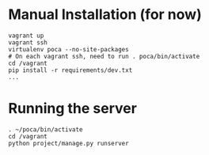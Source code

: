 

# Manual Installation (for now)

```
vagrant up
vagrant ssh 
virtualenv poca --no-site-packages
# On each vagrant ssh, need to run . poca/bin/activate
cd /vagrant
pip install -r requirements/dev.txt
...

```


# Running the server

```
. ~/poca/bin/activate
cd /vagrant
python project/manage.py runserver
```

